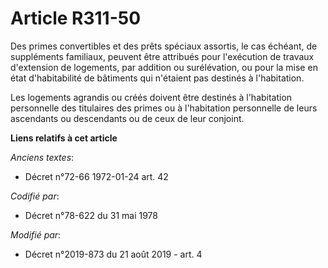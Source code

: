 # Article R311-50

Des primes convertibles et des prêts spéciaux assortis, le cas échéant, de suppléments familiaux, peuvent être attribués pour
l'exécution de travaux d'extension de logements, par addition ou surélévation, ou pour la mise en état d'habitabilité de
bâtiments qui n'étaient pas destinés à l'habitation.

Les logements agrandis ou créés doivent être destinés à l'habitation personnelle des titulaires des primes ou à l'habitation
personnelle de leurs ascendants ou descendants ou de ceux de leur conjoint.

**Liens relatifs à cet article**

_Anciens textes_:

  - Décret n°72-66 1972-01-24 art. 42

_Codifié par_:

  - Décret n°78-622 du 31 mai 1978

_Modifié par_:

  - Décret n°2019-873 du 21 août 2019 - art. 4
